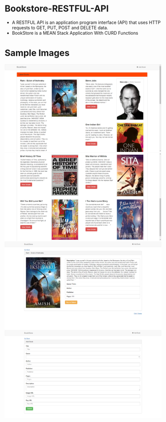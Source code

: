 # Bookstore-RESTFUL-API
* A RESTFUL API is an application program interface (API) that uses HTTP requests to GET, PUT, POST and DELETE data.
* BookStore is a MEAN Stack Application With CURD Functions
# Sample Images
![Homepage](Snapshots/bookstore.png)
![Homepage](Snapshots/bookstore2.png)
![Book Details](Snapshots/bookdetails.png)
![addbook](Snapshots/addbook.png)

